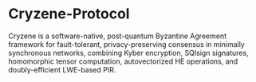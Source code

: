 # Cryzene-Protocol
Cryzene is a software-native, post-quantum Byzantine Agreement framework for fault-tolerant, privacy-preserving consensus in minimally synchronous networks, combining Kyber encryption, SQIsign signatures, homomorphic tensor computation, autovectorized HE operations, and doubly-efficient LWE-based PIR.
